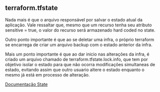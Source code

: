 ## terraform.tfstate
Nada mais é que o arquivo responsável por salvar o estado atual da aplicação. Vale ressaltar que, mesmo que um recurso tenha seu atributo sensitive = true, o valor do recurso será armazenado hard coded no state.

Outro ponto importante é que ao se deletar uma infra, o próprio terraform se encarrega de criar um arquivo backup com o estado anterior da infra.

Mais um ponto importante é que ao dar inicio nas alterações da infra, é criado um arquivo chamado de terraform.tfstate.lock.info, que tem por objetivo isolar o estado para que não ocorra modificações simultaneas de estado, evitando assim que outro usuario altere o estado enquanto o mesmo já está em processo de alteração.

[Documentação State](https://www.terraform.io/language/state)